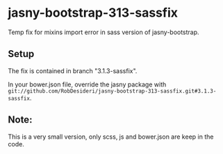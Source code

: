 # jasny-bootstrap-313-sassfix
Temp fix for mixins import error in sass version of jasny-bootstrap.

## Setup
The fix is contained in branch "3.1.3-sassfix".

In your bower.json file, override the jasny package with `git://github.com/RobDesideri/jasny-bootstrap-313-sassfix.git#3.1.3-sassfix`.

## Note:
This is a very small version, only scss, js and bower.json are keep in the code.

